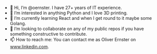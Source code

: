 - 👋 Hi, I’m @oernster.  I have 27+ years of IT experience.
- 👀 I’m interested in anything Python and I love 3D printing.
- 🌱 I’m currently learning React and when I get round to it maybe some Golang.
- 💞️ I’m looking to collaborate on any of my public repos if you have something constructive to contribute.
- 📫 How to reach me: You can contact me as Oliver Ernster on www.linkedin.com.

<!---
oernster/oernster is a ✨ special ✨ repository because its `README.md` (this file) appears on your GitHub profile.
You can click the Preview link to take a look at your changes.
--->

